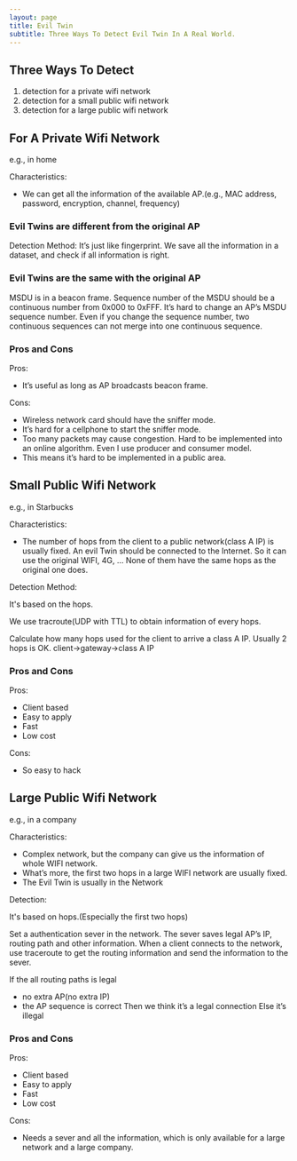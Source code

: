 ```yaml
---
layout: page
title: Evil Twin
subtitle: Three Ways To Detect Evil Twin In A Real World.
---
```


## Three Ways To Detect
1. detection for a private wifi network
2. detection for a small public wifi network
3. detection for a large public wifi network

## For A Private Wifi Network
e.g., in home

Characteristics: 
* We can get all the information of the available AP.(e.g., MAC address, password, encryption, channel, frequency)

### Evil Twins are different from the original AP
Detection Method: It’s just like fingerprint. We save all the information in a dataset, and check if all information is right.

### Evil Twins are the same with the original AP
MSDU is in a beacon frame. Sequence number of the MSDU should be a continuous number from 0x000 to 0xFFF. It’s hard to change an AP’s MSDU sequence number. Even if you change the sequence number, two continuous sequences can not merge into one continuous sequence.

### Pros and Cons
Pros:
* It’s useful as long as AP broadcasts beacon frame.

Cons:
* Wireless network card should have the sniffer mode.
* It’s hard for a cellphone to start the sniffer mode.
* Too many packets may cause congestion. Hard to be implemented into an online algorithm. Even I use producer and consumer model.
* This means it’s hard to be implemented in a public area.

## Small Public Wifi Network

e.g., in Starbucks

Characteristics: 
* The number of hops from the client to a public network(class A IP) is usually fixed. An evil Twin should be connected to the Internet. So it can use the original WIFI, 4G, … None of them have the same hops as the original one does.

Detection Method:

It's based on the hops.

We use tracroute(UDP with TTL) to obtain information of every hops.

Calculate how many hops used for the client to arrive a class A IP. Usually 2 hops is OK. client->gateway->class A IP

### Pros and Cons
Pros:
* Client based
* Easy to apply
* Fast
* Low cost

Cons:
* So easy to hack 

## Large Public Wifi Network

e.g., in a company

Characteristics: 
* Complex network, but the company can give us the information of whole WIFI network. 
* What’s more, the first two hops in a large WIFI network are usually fixed.
* The Evil Twin is usually in the Network

Detection: 

It's based on hops.(Especially the first two hops)

Set a authentication sever in the network. The sever saves legal AP’s IP, routing path and other information.
When a client connects to the network, use traceroute to get the routing information and send the information to the sever.

If the all routing paths is legal
* no extra AP(no extra IP)
* the AP sequence is correct
Then we think it’s a legal connection
Else it’s illegal
### Pros and Cons
Pros:
* Client based
* Easy to apply
* Fast
* Low cost

Cons:
* Needs a sever and all the information, which is only available for a large network and a large company.


